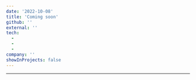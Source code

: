 ```yaml
---
date: '2022-10-08'
title: 'Coming soon'
github: ''
external: ''
tech:
  - 
  - 
  - 
company: ''
showInProjects: false
---
```



---
